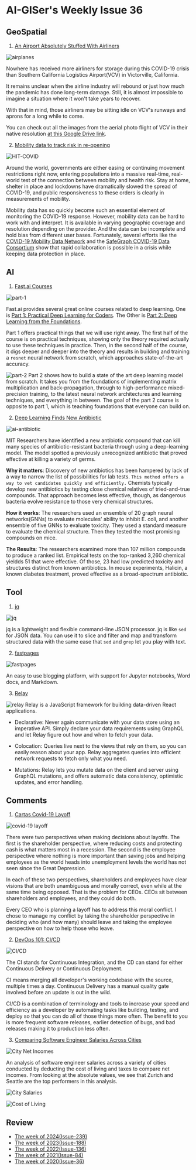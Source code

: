 # AI-GISer's Weekly Issue 36

## GeoSpatial

1. [An Airport Absolutely Stuffed With Airliners](https://www.thedrive.com/the-war-zone/33141/these-aerial-and-satellite-photos-of-an-airport-absolutely-stuffed-with-airliners-are-nuts)

![airplanes](https://www.thedrive.com/content/2020/04/2352352fsf.jpg?quality=85&width=1440&quality=70)

Nowhere has received more airliners for storage during this COVID-19 crisis than Southern California Logistics Airport(VCV) in Victorville, California.

It remains unclear when the airline industry will rebound or just how much the pandemic has done long-term damage. Still, it is almost impossible to imagine a situation where it won't take years to recover.

With that in mind, those airliners may be sitting idle on VCV's runways and aprons for a long while to come.

You can check out all the images from the aerial photo flight of VCV in their native resolution [at this Google Drive link](https://drive.google.com/drive/folders/1hme0uBZgv3anh3nvN4XEgXQvntUbSBZQ).

2. [Mobility data to track risk in re-opening](https://blog.mapbox.com/mobility-data-to-track-risk-in-re-opening-739e5c20f3ed)

![HIT-COVID](https://miro.medium.com/max/552/0*YVwERykJtuX8s2y2)

Around the world, governments are either easing or continuing movement restrictions right now, entering populations into a massive real-time, real-world test of the connection between mobility and health risk. Stay at home, shelter in place and lockdowns have dramatically slowed the spread of COVID-19, and public responsiveness to these orders is clearly in measurements of mobility.

Mobility data has so quickly become such an essential element of monitoring the COVID-19 response. However, mobility data can be hard to work with and interpret. It is available in varying geographic coverage and resolution depending on the provider. And the data can be incomplete and hold bias from different user bases. Fortunately, several efforts like the [COVID-19 Mobility Data Network](https://www.covid19mobility.org/) and the [SafeGraph COVID-19 Data Consortium](https://www.safegraph.com/covid-19-data-consortium) show that rapid collaboration is possible in a crisis while keeping data protection in place.

## AI

1. [Fast.ai Courses](https://course.fast.ai/index.html)

![part-1](https://www.fast.ai/images/part1v3-thumbs/lesson1-overview.png)

Fast.ai provides several great online courses related to deep learning.
One is [Part 1: Practical Deep Learning for Coders](http://course.fast.ai/). The Other is [Part 2: Deep Learning from the Foundations](https://course.fast.ai/part2).

Part 1 offers practical things that we will use right away. The first half of the course is on practical techniques, showing only the theory required actually to use these techniques in practice. Then, in the second half of the course, it digs deeper and deeper into the theory and results in building and training a `resnet` neural network from scratch, which approaches state-of-the-art accuracy.

![part-2](https://course.fast.ai/images/part2_3/2_foundations.png)
Part 2 shows how to build a state of the art deep learning model from scratch. It takes you from the foundations of implementing matrix multiplication and back-propagation, through to high-performance mixed-precision training, to the latest neural network architectures and learning techniques, and everything in between. The goal of the part 2 course is opposite to part 1, which is teaching foundations that everyone can build on.

2. [Deep Learning Finds New Antibiotic](https://news.mit.edu/2020/artificial-intelligence-identifies-new-antibiotic-0220)

![ai-antibiotic](https://marlin-prod.literatumonline.com/cms/attachment/7c976ae1-3293-41f4-b4af-76cdea1c457b/fx1.jpg)

MIT Researchers have identified a new antibiotic compound that can kill many species of antibiotic-resistant bacteria through using a deep-learning model. The model spotted a previously unrecognized antibiotic that proved effective at killing a variety of germs.

**Why it matters**: Discovery of new antibiotics has been hampered by lack of a way to narrow the list of possibilities for lab tests. `This method offers a way to vet candidates quickly and efficiently.` Chemists typically develop new antibiotics by testing close chemical relatives of tried-and-true compounds. That approach becomes less effective, though, as dangerous bacteria evolve resistance to those very chemical structures.

**How it works**: The researchers used an ensemble of 20 graph neural networks(GNNs) to evaluate molecules' ability to inhibit E. coli, and another ensemble of five GNNs to evaluate toxicity. They used a standard measure to evaluate the chemical structure. Then they tested the most promising compounds on mice.

**The Results**: The researchers examined more than 107 million compounds to produce a ranked list. Empirical tests on the top-ranked 3,260 chemical yieldds 51 that were effective. Of those, 23 had low predicted toxicity and structures distinct from known antibiotics. In mouse experiments, Halicin, a known diabetes treatment, proved effective as a broad-spectrum antibiotic.

## Tool

1. [jq](https://stedolan.github.io/jq/)

![jq](https://stedolan.github.io/jq/jq.png)

jq is a lightweight and flexible command-line JSON processor. jq is like `sed` for JSON data. You can use it to slice and filter and map and transform structured data with the same ease that `sed` and `grep` let you play with text.

2. [fastpages](https://github.com/fastai/fastpages)

![fastpages](https://github.com/fastai/fastpages/raw/master/images/diagram.png)

An easy to use blogging platform, with support for Jupyter notebooks, Word docs, and Markdown.

3. [Relay](https://github.com/facebook/relay)

![relay](https://reactjs-bot.github.io/react/img/blog/relay-components/relay-architecture.png)
Relay is a JavaScript framework for building data-driven React applications.

- Declarative: Never again communicate with your data store using an imperative API. Simply declare your data requirements using GraphQL and let Relay figure out how and when to fetch your data.

- Colocation: Queries live next to the views that rely on them, so you can easily reason about your app. Relay aggregates queries into efficient network requests to fetch only what you need.

- Mutations: Relay lets you mutate data on the client and server using GraphQL mutations, and offers automatic data consistency, optimistic updates, and error handling.

## Comments

1. [Cartas Covid-19 Layoff](https://medium.com/@henrysward/cartas-covid-19-layoff-cbb80e3e8a5d)

![covid-19 layoff](https://www.wcbi.com/wp-content/uploads/2020/03/coronavirus-4.jpg)

There were two perspectives when making decisions about layoffs. The first is the shareholder perspective, where reducing costs and protecting cash is what matters most in a recession. The second is the employee perspective where nothing is more important than saving jobs and helping employees as the world heads into unemployment levels the world has not seen since the Great Depression.

In each of these two perspectives, shareholders and employees have clear visions that are both unambiguous and morally correct, even while at the same time being opposed. That is the problem for CEOs. CEOs sit between shareholders and employees, and they could do both.

Every CEO who is planning a layoff has to address this moral conflict. I chose to manage my conflict by taking the shareholder perspective in deciding who (and how many) should leave and taking the employee perspective on how to help those who leave.

2. [DevOps 101: CI/CD](https://hackernoon.com/devops-101-cicd-explained-ow6x32io)

![CI/CD](https://i1.wp.com/www.docker.com/blog/wp-content/uploads/4fa92c35-5a00-4e7a-929e-e5ae4b99701a-1.jpg?resize=1024%2C577&ssl=1)

The CI stands for Continuous Integration, and the CD can stand for either Continuous Delivery or Continuous Deployment.

CI means merging all developer's working codebase with the source, multiple times a day.
Continuous Delivery has a manual quality gate involved before an update is out in the wild.

CI/CD is a combination of terminology and tools to increase your speed and efficiency as a developer by automating tasks like building, testing, and deploy so that you can do all of those things more often. The benefit to you is more frequent software releases, earlier detection of bugs, and bad releases making it to production less often.

3. [Comparing Software Engineer Salaries Across Cities](https://javednissar.ca/comparing-software-engineer-salaries-across-cities/)

![City Net Incomes](https://heuristic-fermat-d94b2f.netlify.app/comparing-software-engineer-salaries-across-cities/net-1.svg)

An analysis of software engineer salaries across a variety of cities conducted by deducting the cost of living and taxes to compare net incomes. From looking at the absolute values, we see that Zurich and Seattle are the top performers in this analysis.

![City Salaries](https://heuristic-fermat-d94b2f.netlify.app/comparing-software-engineer-salaries-across-cities/salaries-1.svg)

![Cost of Living](https://heuristic-fermat-d94b2f.netlify.app/comparing-software-engineer-salaries-across-cities/col-1.svg)

## Review

- [The week of 2024(Issue-239)](../2024/issue-239.md)
- [The week of 2023(Issue-188)](../2023/issue-188.md)
- [The week of 2022(Issue-136)](../2022/issue-136.md)
- [The week of 2021(Issue-84)](../2021/issue-84.md)
- [The week of 2020(Issue-36)](../2020/issue-36.md)
